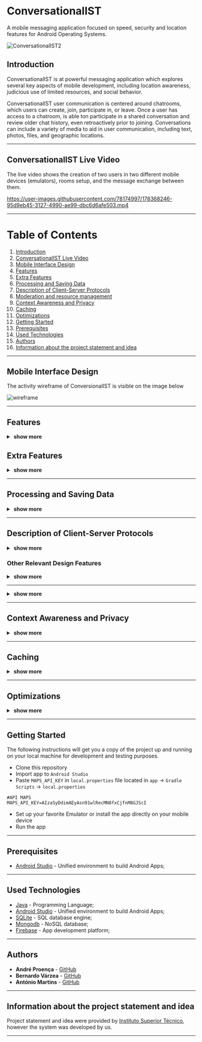 # ConversationalIST

A mobile messaging application focused on speed, security and location features for Android Operating Systems.

![ConversationalIST2](https://user-images.githubusercontent.com/78174997/168442370-834eda47-5517-472b-b0ca-ecc2ae1b5069.png)

## Introduction

ConversationalIST is at powerful messaging application which explores several key aspects of mobile development, including location awareness, judicious use of limited resources, and social behavior.

ConversationalIST user communication is centered around chatrooms, which users can create, join, participate in, or leave. Once a user has access to a chatroom, is able ton participate in a shared conversation and review older chat history, even retroactively prior to joining. Conversations can include a variety of media to aid in user communication, including text, photos, files, and geographic locations.

---

## ConversationalIST Live Video

The live video shows the creation of two users in two different mobile devices (emulators), rooms setup, and the message exchange between them.

https://user-images.githubusercontent.com/78174997/178368246-95d9eb45-3127-4990-ae99-dbc6d6afe503.mp4

---

# Table of Contents
1. [Introduction](#introduction)
2. [ConversationalIST Live Video](#conversationalist-live-video)
3. [Mobile Interface Design](#mobile-interface-design)
4. [Features](#features) 
5. [Extra Features](#extra-features)
6. [Processing and Saving Data](#processing-and-saving-data)
7. [Description of Client-Server Protocols](#description-of-client-server-protocols)
8. [Moderation and resource management](#moderation-and-resource-management)
9. [Context Awareness and Privacy](#context-awareness-and-privacy)
10. [Caching](#caching)
11. [Optimizations](#optimizations)
12. [Getting Started](#getting-started)
13. [Prerequisites](#prerequisites)
14. [Used Technologies](#used-technologies)
15. [Authors](#authors)
16. [Information about the project statement and idea](#information-about-the-project-statement-and-idea)

---

## Mobile Interface Design 

The activity wireframe of ConversionalIST is visible on the image below

![wireframe](https://user-images.githubusercontent.com/78174997/178365395-bdc31117-4f63-4a96-a10c-e89d778cbed7.jpg)

---

## Features

<details>
  <summary align="left"><b>&nbsp;show more</b></summary>

| Feature                          | Definition                
|:--------------------------------:|:---------------------------------
|Pick Username                     | Allow users to pick a unique username or handle to identify themselves in a conversation. This user ID is used to clearly mark their contributions to the shared conversation, along with additional meta-data like timestamps. 
|Create new chatrooms or join one  | Users can create new chatrooms or join existing ones. The users have easy access to a list of chatrooms they have joined, allowing them to easily check which have unread messages and to quickly switch between them.
|Watch chatroom content            | After selecting a chatroom, users should be able to see the content published there. Chatrooms can be seen as living append-only documents in that once a user has access to the chatroom, they are able to see all of its past content, including content submitted before they joined
|Ability to submit media           |   Users are able to submit a variety of simple media, including: Simple text messages. Photos taken from the phone’s camera. Geographic locations, to be shown as an embedded map with a button to request directions to the given location (e.g. by opening up Google Maps or other similar application). The user sharing a location is able to specify the location by selecting it on a map, searching an address, or using the phone’s current location.
| Notify user via a Notification   | If a message is sent to a chatroom the user has access to it, but if the user is not actively watching, will be notified via a Notification. Tapping the notification takes them directly to the specific chatroom to see the new messages.
| Messages Sync Across Devices Promptly | Messages are synchronized across mobile devices
| Efficient Message Retrieval        | Messages are received efficiently
| Download via Cellular Data or WiFi | Download Images on Request with Cellular Data / Automatically with WiFi
| Data Caching                       | Data is cached on mobile devices to improve efficiency
| Cache Pre-loading                  | Data is cached and pre-loaded


<img src="https://user-images.githubusercontent.com/78174997/168443250-d94029eb-9c45-43df-872c-7cb44c7fe0cc.jpg"/>

</details>

## Extra Features

<details>
  <summary align="left"><b>&nbsp;show more</b></summary>

| Feature                            | Definition                
|:----------------------------------:|:---------------------------------
| Securing Communications            | Securing Communications, Check Trust in Server
| Recommendations                    | Compute Most Likely Chatroom Pairings, List Sorted Suggestions 
| UI Adaptability: Light/Dark Theme  | UI Works Well in Light and Dark Mode
| UI Adaptability: Rotation          | UI Adaptability: Rotation

</details>

---

## Processing and Saving Data

<details>
  <summary align="left"><b>&nbsp;show more</b></summary>
  
ConversationalIST supports a number of features that build on explicit data sharing and crowd-sourcing among multiple devices. To enable such functionality we have a back-end service that holds and processes shared data (e.g. chatrooms) and that each device communicates with to synchronize its state.

The back-end service is implemented via a RESTful service. The Server uses MongoDB to save Users(id, name), Rooms(id, name, roomType, latitude, longitude, radius), Messages(id,sender, roomID, message, createdAt, isPhoto), Photos(id, messageID, file), Subscriptions(roomID, userID).

We additionally use Firebase Realtime Database to store the user's profile data, such as profile picture and bio.
The Client uses SQLite to save Rooms(id, name, isGeoFenced, latitude, longitude, radius), Messages(id, sender, roomID, message, createdAt, isPhoto), and photos are saved in the internal storage of the app.

</details>

---

## Description of Client-Server Protocols

<details>
  <summary align="left"><b>&nbsp;show more</b></summary>
  
The communication between the client and the server is done through HTTPS, using the methods GET and POST.
Both the server and the app use firebase cloud messaging(FCM), in order to, in case of the server to send notifications, and in the app receive notifications. 

When a user adds a room, it will save it in the local database, send the pair userID roomID to the server,and subscribe the topic in FCM with the roomID, so when a user sends a message to a room, it will send to the server, and the server stores it and then sends a notification to the roomID FCM topic.

In order to send a photo, the app first will send a message with the isPhoto flag, and with the server’s response(messageID) the app will then upload the image to the server. When a message is received with the flag isPhoto, the app will only make the photo’s request to the server when the app needs to display it, taking into account that if the user is on a metered connection it will only download if requested by him.

In the case of a geo-fenced room, when a notification is received, the data will be stored but it will only send a notification if the user is within the room's location. In the main activity, where the chatrooms are listed, the geo-fenced rooms that the users joined will only be listed if the user is within the room’s location. In order to add a geo-fenced room will only be possible if the user is within the room’s location.

In order to get recommendations, the app will send a request to the server with the userID, the server will then calculate 6 rooms to recommend according to the project statement and after it will be displayed the recommendations.

</details>

###  Other Relevant Design Features

<details>
  <summary align="left"><b>&nbsp;show more</b></summary>
  
Although a login and registration system were not designed, profiles were developed for the users, where each user can upload a
profile picture and add a bio. In addition, a Dark Mode/Light Mode was implemented to flow with the rotation of the device.

</details>

---

<details>
  <summary align="left"><b>&nbsp;show more</b></summary>
  
## Moderation and resource management

In ConversationalIST, conversations are sync across users and devices in a timely manner while also using the network efficiently. When the user is actively viewing a chatroom, we ensure that any new content shows up quickly. If the user disengages from the application, we use more efficient messaging to save network resources, even if at the expense of increased latency.

ConversationalIST avoids using resources unnecessarily. As conversations in a chatroom grow overtime, users are less likely to scroll up to older messages. We avoid wasting resources by only downloading data related to UI elements as they become visible to the user.

Particularly large content is further optimized to avoid costly metered data. In ConversationalIST photos represent a hefty data cost so, to optimize network usage,
we show a placeholder for them when the user is on a metered connection, retrieving the image only when the user taps it. If, on the other hand, the user is on WiFi, automatically retrieve photos when visible.

</details>

---

## Context Awareness and Privacy

<details>
  <summary align="left"><b>&nbsp;show more</b></summary>
  
Access to chatrooms is restricted to keep conversations private or in context. Three modes are supported:

<img src="https://user-images.githubusercontent.com/78174997/168442705-11ed6c3c-e359-4742-afa3-5df646fe3f4a.png" width="470" height="300"/>

| Mode                             | Context Awareness and Privacy Level                
|:--------------------------------:|:---------------------------------
|Public                            |  Any user can search for the chatroom by name and join.
|Private                           | Users must first use an Android App Link to join the chatroom. Anyone already in the chatroom can share these links using the Android simple data sharing API (share via SMS, social networks, E-Mail, etc.)
|Geo-fenced                        | Users can only participate (join/view) in the chatroom when located within a specific region defined by the chatroom creator. The creator picks a point (on a map, by address, or using their current location) and a radius. Other users within that radius can then search and join the chatroom and participate. Leaving the area blocks access, even for those who have already joined. Re-entering allows access once again, without needing to rejoin.

</details>

---

## Caching

<details>
  <summary align="left"><b>&nbsp;show more</b></summary>

Often users have only spotty data-connections with metered data. As such, communication between the ConversationalIST application and its back-end server are optimized to use the network judiciously and to compensate for short term outages. On one hand we avoid downloading the same content multiple times when it could
reasonably be avoided, on the other we minimize disruption during a momentary outage.

To address this challenge, a cache is used to store content as it is retrieved from the server.
With this in place, repeated downloads of images are minimized and any content recently viewed will be available offline if needed.

Further cache is optimized through careful pre-loading when the user connects to WiFi. As WiFi data is virtually free, the opportunity to load the most recent content
(the content immediately visible when opening the chatroom without scrolling) is used for each chatroom the user has access to. This way, later when the user no longer has WiFi, they can still browse all of their chatrooms with minimal data usage

</details>

---

## Optimizations

<details>
  <summary align="left"><b>&nbsp;show more</b></summary>

Additional optimizations implemented, to save power and improve usability:

- In order to save power, the geo-fenced rooms will only be displayed in the chatroom list if the user is within the room’s location, the same happens with the notifications, so that when a notification is received from a geo-fenced room the data will be saved, and the notification will only be displayed if the user is within the room’s location.

- In order to improve usability, whenever a message is received and the user is in the indicated room it will show an indicator that can be pressed to auto-scroll to the bottom of the chatroom.

- In order to save resources, when a chatroom is opened for the first time it will only fetch the latest 30 messages, but if the user scrolls to the top it will fetch 30 more and consequentially more.

- In order to save resources, the class that interacts with the database and the class that communicates with the server are singletons.

</details>

---

## Getting Started

The following instructions will get you a copy of the project up and running on your local machine for development and testing purposes.

- Clone this repository
- Import app to `Android Studio`
- Paste `MAPS_API_KEY` in `local.properties` file located in `app` -> `Gradle Scripts` -> `local.properties`
```code
#API MAPS
MAPS_API_KEY=AIzaSyDdimAEyAsn91wlRecMN8fxCjfnM8GJScI
```
- Set up your favorite Emulator or install the app directly on your mobile device
- Run the app

---

## Prerequisites

- [Android Studio](https://developer.android.com/studio) - Unified environment to build Android Apps;

---

## Used Technologies

* [Java](https://openjdk.java.net/) - Programming Language;
* [Android Studio](https://developer.android.com/studio) - Unified environment to build Android Apps;
* [SQLite](https://www.sqlite.org/index.html) - SQL database engine;
* [Mongodb](https://www.mongodb.com/) - NoSQL database;
* [Firebase](https://firebase.google.com/) - App development platform;

---

## Authors

* **André Proença** - [GitHub](https://github.com/AndreProenza)
* **Bernardo Várzea** - [GitHub](https://github.com/bernacv)
* **António Martins** - [GitHub](https://github.com/AL-CT)

---

## Information about the project statement and idea 

Project statement and idea were provided by [Instituto Superior Técnico](https://tecnico.ulisboa.pt/en/), however the system was developed by us.

---
